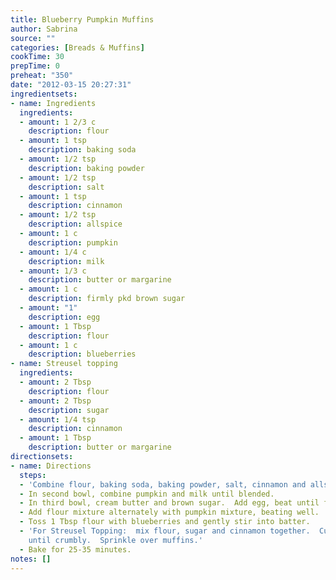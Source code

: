 ```yaml
---
title: Blueberry Pumpkin Muffins
author: Sabrina
source: ""
categories: [Breads & Muffins]
cookTime: 30
prepTime: 0
preheat: "350"
date: "2012-03-15 20:27:31"
ingredientsets:
- name: Ingredients
  ingredients:
  - amount: 1 2/3 c
    description: flour
  - amount: 1 tsp
    description: baking soda
  - amount: 1/2 tsp
    description: baking powder
  - amount: 1/2 tsp
    description: salt
  - amount: 1 tsp
    description: cinnamon
  - amount: 1/2 tsp
    description: allspice
  - amount: 1 c
    description: pumpkin
  - amount: 1/4 c
    description: milk
  - amount: 1/3 c
    description: butter or margarine
  - amount: 1 c
    description: firmly pkd brown sugar
  - amount: "1"
    description: egg
  - amount: 1 Tbsp
    description: flour
  - amount: 1 c
    description: blueberries
- name: Streusel topping
  ingredients:
  - amount: 2 Tbsp
    description: flour
  - amount: 2 Tbsp
    description: sugar
  - amount: 1/4 tsp
    description: cinnamon
  - amount: 1 Tbsp
    description: butter or margarine
directionsets:
- name: Directions
  steps:
  - 'Combine flour, baking soda, baking powder, salt, cinnamon and allspice.  '
  - In second bowl, combine pumpkin and milk until blended.
  - In third bowl, cream butter and brown sugar.  Add egg, beat until fluffy.
  - Add flour mixture alternately with pumpkin mixture, beating well.
  - Toss 1 Tbsp flour with blueberries and gently stir into batter.
  - 'For Streusel Topping:  mix flour, sugar and cinnamon together.  Cut in butter
    until crumbly.  Sprinkle over muffins.'
  - Bake for 25-35 minutes.
notes: []
---
```


